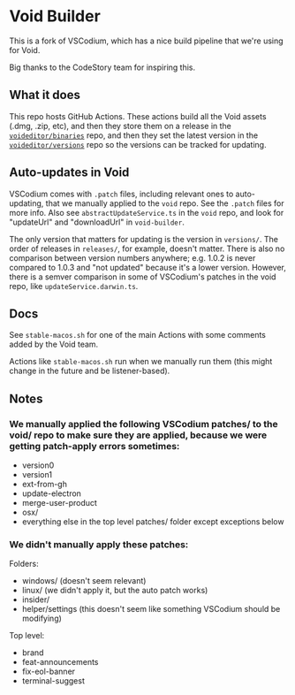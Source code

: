 # Void Builder

This is a fork of VSCodium, which has a nice build pipeline that we're using for Void.

Big thanks to the CodeStory team for inspiring this.

## What it does

This repo hosts GitHub Actions. These actions build all the Void assets (.dmg, .zip, etc), and then they store them on a release in the [`voideditor/binaries`](https://github.com/voideditor/binaries/releases) repo, and then they set the latest version in the [`voideditor/versions`](https://github.com/voideditor/versions) repo so the versions can be tracked for updating.

## Auto-updates in Void

VSCodium comes with `.patch` files, including relevant ones to auto-updating, that we manually applied to the `void` repo. See the `.patch` files for more info.
Also see `abstractUpdateService.ts` in the `void` repo, and look for "updateUrl" and "downloadUrl" in `void-builder`.

The only version that matters for updating is the version in `versions/`. The order of releases in `releases/`, for example, doesn't matter. There is also no comparison between version numbers anywhere; e.g. 1.0.2 is never compared to 1.0.3 and "not updated" because it's a lower version. However, there is a semver comparison in some of VSCodium's patches in the void repo, like `updateService.darwin.ts`.

## Docs

See `stable-macos.sh` for one of the main Actions with some comments added by the Void team.

Actions like `stable-macos.sh` run when we manually run them (this might change in the future and be listener-based).


## Notes

<detail>

### We manually applied the following VSCodium patches/ to the void/ repo to make sure they are applied, because we were getting patch-apply errors sometimes:

- version0
- version1
- ext-from-gh
- update-electron
- merge-user-product
- osx/
- everything else in the top level patches/ folder except exceptions below


### We didn't manually apply these patches:

Folders:
- windows/ (doesn't seem relevant)
- linux/ (we didn't apply it, but the auto patch works)
- insider/
- helper/settings (this doesn't seem like something VSCodium should be modifying)


Top level:
- brand
- feat-announcements
- fix-eol-banner
- terminal-suggest


</detail>


